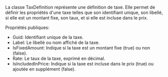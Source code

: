 La classe TaxDefinition représente une définition de taxe. Elle permet de définir les propriétés d'une taxe telles que son identifiant unique, son libellé, si elle est un montant fixe, son taux, et si elle est incluse dans le prix.

Propriétés publiques:
- Guid: Identifiant unique de la taxe.
- Label: Le libellé ou nom affiché de la taxe.
- IsFixedAmount: Indique si la taxe est un montant fixe (true) ou non (false).
- Rate: Le taux de la taxe, exprimé en décimal.
- IsIncludedInPrice: Indique si la taxe est incluse dans le prix (true) ou ajoutée en supplément (false).